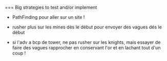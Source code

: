

=== Big strategies to test and/or implement

* PathFinding pour aller sur un site !

* rusher plus sur les mines dès le début pour envoyer des vagues dés le début
* si l'adv a bcp de tower, ne pas rusher sur les knights, mais essayer de faire des vagues rapprocher
	en conservant l'or et en lachant tout d'un coup !
	
